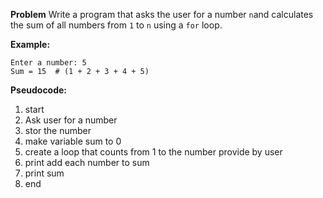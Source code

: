 
 **Problem**
Write a program that asks the user for a number `n`and calculates the sum of all
numbers from `1` to `n` using a `for` loop.  

**Example:**  
```
Enter a number: 5  
Sum = 15  # (1 + 2 + 3 + 4 + 5)
```
**Pseudocode:**
1. start 
2. Ask user for a number 
3. stor the number
4. make variable sum to 0
5. create a loop that counts from 1 to the number provide by user 
6. print add each number to sum
7. print sum
8. end